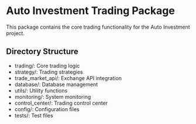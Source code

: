 # Auto Investment Trading Package

This package contains the core trading functionality for the Auto Investment project.

## Directory Structure
- trading/: Core trading logic
- strategy/: Trading strategies
- trade_market_api/: Exchange API integration
- database/: Database management
- utils/: Utility functions
- monitoring/: System monitoring
- control_center/: Trading control center
- config/: Configuration files
- tests/: Test files 